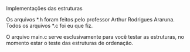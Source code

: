 Implementações das estruturas 

Os arquivos *.h foram feitos pelo professor Arthur Rodrigues Araruna.
Todos os arquivos *.c foi eu que fiz.

O arquivo main.c serve esclusivamente para você testar as estruturas, no momento estar o teste das estruturas de ordenação.